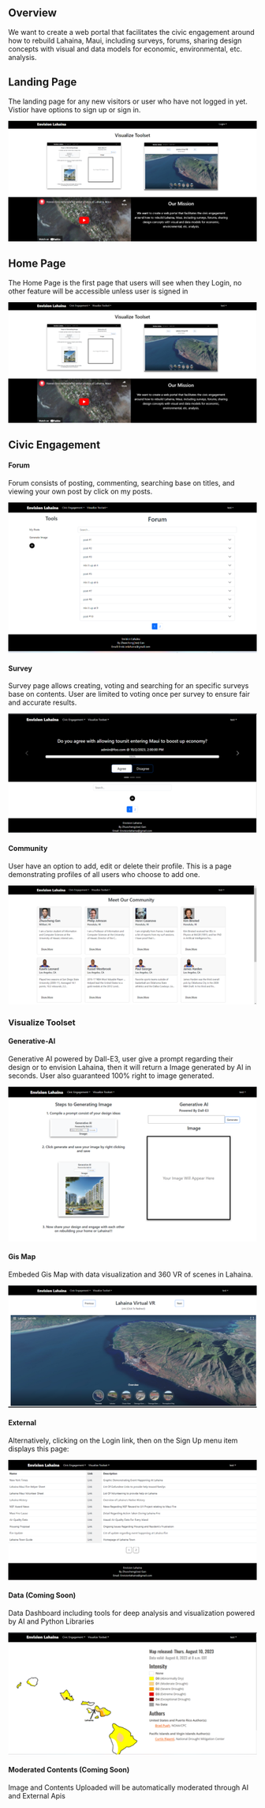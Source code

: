 ## Overview

We want to create a web portal that facilitates the civic engagement around how to rebuild Lahaina, Maui, including surveys, forums, sharing design concepts with visual and data models for economic, environmental, etc. analysis.

## Landing Page

The landing page for any new visitors or user who have not logged in yet. Vistior have options to sign up or sign in. 

![](doc/Landing-Fixed.png)

## Home Page 

The Home Page is the first page that users will see when they Login, no other feature will be accessible unless user is signed in

![](doc/Home-fixed.png)

## Civic Engagement

#### Forum

Forum consists of posting, commenting, searching base on titles, and viewing your own post by click on my posts. 

![](doc/Forum-Page.png)

#### Survey

Survey page allows creating, voting and searching for an specific surveys base on contents. User are limited to voting once per survey to ensure fair and accurate results. 

![](doc/Survey-Page.png)

#### Community

User have an option to add, edit or delete their profile. This is a page demonstrating profiles of all users who choose to add one. 

![](doc/Community-Page.png)


### Visualize Toolset


#### Generative-AI

Generative AI powered by Dall-E3, user give a prompt regarding their design or to envision Lahaina, then it will return a Image generated by AI in seconds. User also guaranteed 100% right to image generated. 

![](doc/Generative-AI.png)


#### Gis Map

Embeded Gis Map with data visualization and 360 VR of scenes in Lahaina. 

![](doc/Embedded-VR.png)

#### External

Alternatively, clicking on the Login link, then on the Sign Up menu item displays this page:

![](doc/External.png)

#### Data (Coming Soon)

Data Dashboard including tools for deep analysis and visualization powered by AI and Python Libraries

![](doc/Data-Page.png)

#### Moderated Contents (Coming Soon)

Image and Contents Uploaded will be automatically moderated through AI and External Apis
